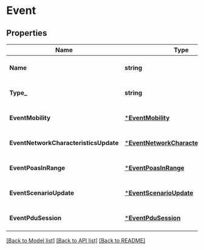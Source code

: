 # Event

## Properties
Name | Type | Description | Notes
------------ | ------------- | ------------- | -------------
**Name** | **string** | Event name | [optional] [default to null]
**Type_** | **string** | Event type | [optional] [default to null]
**EventMobility** | [***EventMobility**](EventMobility.md) |  | [optional] [default to null]
**EventNetworkCharacteristicsUpdate** | [***EventNetworkCharacteristicsUpdate**](EventNetworkCharacteristicsUpdate.md) |  | [optional] [default to null]
**EventPoasInRange** | [***EventPoasInRange**](EventPoasInRange.md) |  | [optional] [default to null]
**EventScenarioUpdate** | [***EventScenarioUpdate**](EventScenarioUpdate.md) |  | [optional] [default to null]
**EventPduSession** | [***EventPduSession**](EventPduSession.md) |  | [optional] [default to null]

[[Back to Model list]](../README.md#documentation-for-models) [[Back to API list]](../README.md#documentation-for-api-endpoints) [[Back to README]](../README.md)


